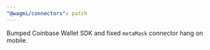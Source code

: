 ```yaml
---
"@wagmi/connectors": patch
---
```


Bumped Coinbase Wallet SDK and fixed `metaMask` connector hang on mobile.
